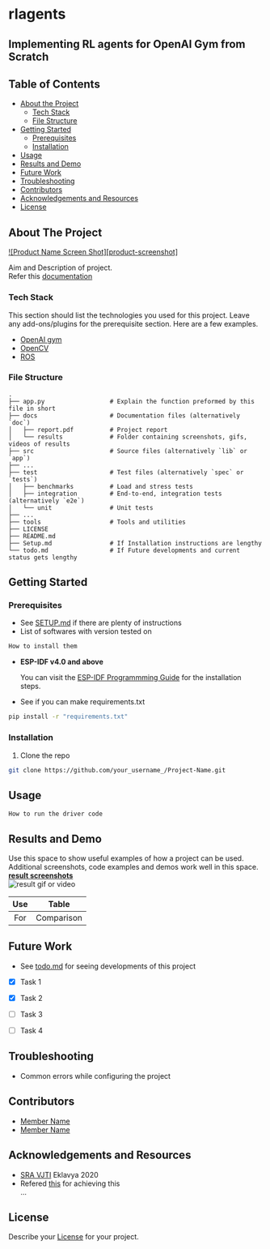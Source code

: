 # rlagents
## Implementing RL agents for OpenAI Gym from Scratch

<!-- TABLE OF CONTENTS -->
## Table of Contents

* [About the Project](#about-the-project)
  * [Tech Stack](#tech-stack)
  * [File Structure](#file-structure)
* [Getting Started](#getting-started)
  * [Prerequisites](#prerequisites)
  * [Installation](#installation)
* [Usage](#usage)
* [Results and Demo](#results-and-demo)
* [Future Work](#future-work)
* [Troubleshooting](#troubleshooting)
* [Contributors](#contributors)
* [Acknowledgements and Resources](#acknowledgements-and-resources)
* [License](#license)


<!-- ABOUT THE PROJECT -->
## About The Project
[![Product Name Screen Shot][product-screenshot]](https://example.com)  

Aim and Description of project.  
Refer this [documentation](https://link/to/report/)

### Tech Stack
This section should list the technologies you used for this project. Leave any add-ons/plugins for the prerequisite section. Here are a few examples.
* [OpenAI gym](https://gym.openai.com/docs/)
* [OpenCV](https://opencv.org/)
* [ROS](https://www.ros.org/)  

### File Structure
    .
    ├── app.py                  # Explain the function preformed by this file in short
    ├── docs                    # Documentation files (alternatively `doc`)
    │   ├── report.pdf          # Project report
    │   └── results             # Folder containing screenshots, gifs, videos of results
    ├── src                     # Source files (alternatively `lib` or `app`)
    ├── ...
    ├── test                    # Test files (alternatively `spec` or `tests`)
    │   ├── benchmarks          # Load and stress tests
    │   ├── integration         # End-to-end, integration tests (alternatively `e2e`)
    │   └── unit                # Unit tests
    ├── ...
    ├── tools                   # Tools and utilities
    ├── LICENSE
    ├── README.md 
    ├── Setup.md                # If Installation instructions are lengthy
    └── todo.md                 # If Future developments and current status gets lengthy
    

<!-- GETTING STARTED -->
## Getting Started

### Prerequisites

* See [SETUP.md](https://link/to/setup.md) if there are plenty of instructions
* List of softwares with version tested on 
```sh
How to install them
```

* **ESP-IDF v4.0 and above**

  You can visit the [ESP-IDF Programmming Guide](https://docs.espressif.com/projects/esp-idf/en/latest/get-started/index.html#installation-step-by-step) for the installation steps.
  
* See if you can make requirements.txt  
```sh
pip install -r "requirements.txt"
```

### Installation
1. Clone the repo
```sh
git clone https://github.com/your_username_/Project-Name.git
```


<!-- USAGE EXAMPLES -->
## Usage
```
How to run the driver code
```


<!-- RESULTS AND DEMO -->
## Results and Demo
Use this space to show useful examples of how a project can be used. Additional screenshots, code examples and demos work well in this space.  
[**result screenshots**](https://result.png)  
![**result gif or video**](https://result.gif)  

| Use  |  Table  |
|:----:|:-------:| 
| For  | Comparison|


<!-- FUTURE WORK -->
## Future Work
* See [todo.md](https://todo.md) for seeing developments of this project
- [x] Task 1
- [x] Task 2
- [ ] Task 3
- [ ] Task 4


<!-- TROUBLESHOOTING -->
## Troubleshooting
* Common errors while configuring the project


<!-- CONTRIBUTORS -->
## Contributors
* [Member Name](https://github.com/id)
* [Member Name](https://github.com/id)


<!-- ACKNOWLEDGEMENTS AND REFERENCES -->
## Acknowledgements and Resources
* [SRA VJTI](http://sra.vjti.info/) Eklavya 2020  
* Refered [this](https://link) for achieving this  
...


<!-- LICENSE -->
## License
Describe your [License](LICENSE) for your project. 
